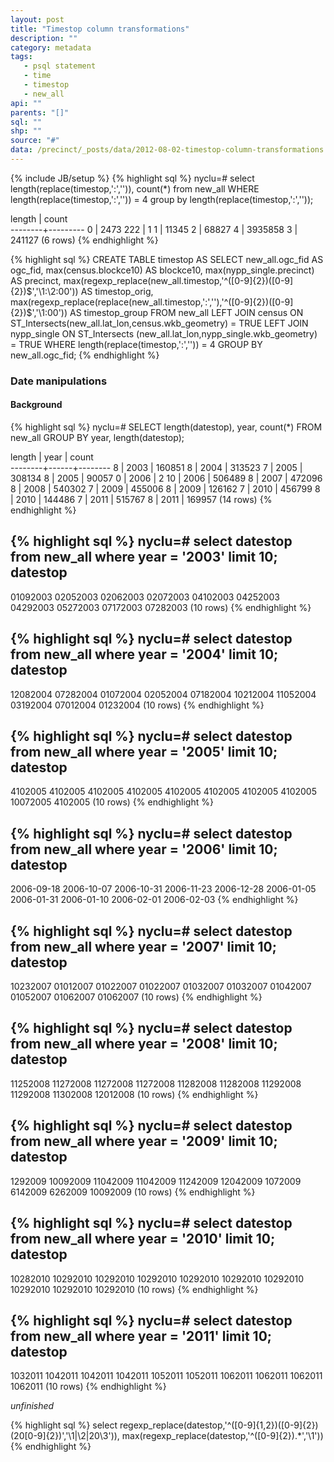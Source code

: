 ```yaml
---
layout: post
title: "Timestop column transformations"
description: ""
category: metadata
tags: 
   - psql statement
   - time
   - timestop
   - new_all
api: ""
parents: "[]"
sql: ""
shp: ""
source: "#"
data: /precinct/_posts/data/2012-08-02-timestop-column-transformations.md
---
```

{% include JB/setup %}
{% highlight sql %}
nyclu=# select length(replace(timestop,':','')), count(*) from new_all 
WHERE length(replace(timestop,':','')) = 4 group by length(replace(timestop,':',''));

 length |  count  
--------+---------
      0 |    2473
    222 |       1
      1 |   11345
      2 |   68827
      4 | 3935858
      3 |  241127
	(6 rows)
{% endhighlight %}

{% highlight sql %}
CREATE TABLE timestop AS
SELECT
new_all.ogc_fid AS ogc_fid,
max(census.blockce10) AS blockce10,
max(nypp_single.precinct) AS precinct,
max(regexp_replace(new_all.timestop,'^([0-9]{2})([0-9]{2})$','\1:\2:00')) AS timestop_orig, max(regexp_replace(replace(new_all.timestop,':',''),'^([0-9]{2})([0-9]{2})$','\1:00')) AS timestop_group
FROM new_all
LEFT JOIN
census
ON
ST_Intersects(new_all.lat_lon,census.wkb_geometry) = TRUE
LEFT JOIN
nypp_single
ON
ST_Intersects (new_all.lat_lon,nypp_single.wkb_geometry) = TRUE
WHERE length(replace(timestop,':','')) = 4
GROUP BY new_all.ogc_fid;
{% endhighlight %}

### Date manipulations

#### Background

{% highlight sql %}
nyclu=# SELECT
length(datestop),
year,
count(*)
FROM new_all
GROUP BY
year,
length(datestop);

 length | year | count  
--------+------+--------
      8 | 2003 | 160851
      8 | 2004 | 313523
      7 | 2005 | 308134
      8 | 2005 |  90057
      0 | 2006 |      2
     10 | 2006 | 506489
      8 | 2007 | 472096
      8 | 2008 | 540302
      7 | 2009 | 455006
      8 | 2009 | 126162
      7 | 2010 | 456799
      8 | 2010 | 144486
      7 | 2011 | 515767
      8 | 2011 | 169957
(14 rows)
{% endhighlight %}

{% highlight sql %}
nyclu=# select datestop from new_all where year = '2003' limit 10;
 datestop 
----------
 01092003
 02052003
 02062003
 02072003
 04102003
 04252003
 04292003
 05272003
 07172003
 07282003
(10 rows)
{% endhighlight %}

{% highlight sql %}
nyclu=# select datestop from new_all where year = '2004' limit 10;
 datestop 
----------
 12082004
 07282004
 01072004
 02052004
 07182004
 10212004
 11052004
 03192004
 07012004
 01232004
(10 rows)
{% endhighlight %}

{% highlight sql %}
nyclu=# select datestop from new_all where year = '2005' limit 10;
 datestop 
----------
 4102005
 4102005
 4102005
 4102005
 4102005
 4102005
 4102005
 4102005
 10072005
 4102005
(10 rows)
{% endhighlight %}

{% highlight sql %}
nyclu=# select datestop from new_all where year = '2006' limit 10;
  datestop
------------
 2006-09-18
 2006-10-07
 2006-10-31
 2006-11-23
 2006-12-28
 2006-01-05
 2006-01-31
 2006-01-10
 2006-02-01
 2006-02-03
{% endhighlight %}

{% highlight sql %}
nyclu=# select datestop from new_all where year = '2007' limit 10;
 datestop 
----------
 10232007
 01012007
 01022007
 01022007
 01032007
 01032007
 01042007
 01052007
 01062007
 01062007
(10 rows)
{% endhighlight %}


{% highlight sql %}
nyclu=# select datestop from new_all where year = '2008' limit 10;
 datestop 
----------
 11252008
 11272008
 11272008
 11272008
 11282008
 11282008
 11292008
 11292008
 11302008
 12012008
(10 rows)
{% endhighlight %}

{% highlight sql %}
nyclu=# select datestop from new_all where year = '2009' limit 10;
 datestop 
----------
 1292009
 10092009
 11042009
 11042009
 11242009
 12042009
 1072009
 6142009
 6262009
 10092009
(10 rows)
{% endhighlight %}

{% highlight sql %}
nyclu=# select datestop from new_all where year = '2010' limit 10;
 datestop 
----------
 10282010
 10292010
 10292010
 10292010
 10292010
 10292010
 10292010
 10292010
 10292010
 10292010
(10 rows)
{% endhighlight %}

{% highlight sql %}
nyclu=# select datestop from new_all where year = '2011' limit 10;
 datestop 
----------
 1032011
 1042011
 1042011
 1042011
 1052011
 1052011
 1062011
 1062011
 1062011
 1062011
(10 rows)
{% endhighlight %}


*unfinished*

{% highlight sql %}
select regexp_replace(datestop,'^([0-9]{1,2})([0-9]{2})(20[0-9]{2})','\1|\2|20\3')),
max(regexp_replace(datestop,'^([0-9]{2}).*','\1'))
{% endhighlight %}

